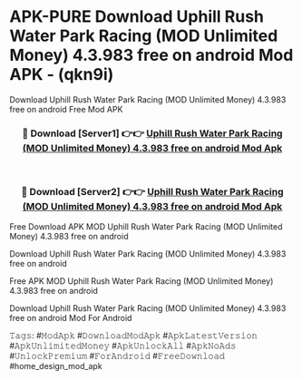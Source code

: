 # APK-PURE Download Uphill Rush Water Park Racing (MOD Unlimited Money) 4.3.983 free on android Mod APK - (qkn9i)
Download Uphill Rush Water Park Racing (MOD Unlimited Money) 4.3.983 free on android Free Mod APK

<div align="center">
<h3>🔴 Download [Server1] 👉👉 <a href="https://apk-comot.site?title=Uphill_Rush_Water_Park_Racing_(MOD_Unlimited_Money)_4.3.983_free_on_android">Uphill Rush Water Park Racing (MOD Unlimited Money) 4.3.983 free on android Mod Apk</a></h3><br>

<h3>🔴 Download [Server2] 👉👉 <a href="https://apk-comot.site?title=Uphill_Rush_Water_Park_Racing_(MOD_Unlimited_Money)_4.3.983_free_on_android">Uphill Rush Water Park Racing (MOD Unlimited Money) 4.3.983 free on android Mod Apk</a></h3>
</div>


Free Download APK MOD Uphill Rush Water Park Racing (MOD Unlimited Money) 4.3.983 free on android

Download Uphill Rush Water Park Racing (MOD Unlimited Money) 4.3.983 free on android 

Free APK MOD Uphill Rush Water Park Racing (MOD Unlimited Money) 4.3.983 free on android 

Download Uphill Rush Water Park Racing (MOD Unlimited Money) 4.3.983 free on android Mod For Android

𝚃𝚊𝚐𝚜: #𝙼𝚘𝚍𝙰𝚙𝚔 #𝙳𝚘𝚠𝚗𝚕𝚘𝚊𝚍𝙼𝚘𝚍𝙰𝚙𝚔 #𝙰𝚙𝚔𝙻𝚊𝚝𝚎𝚜𝚝𝚅𝚎𝚛𝚜𝚒𝚘𝚗 #𝙰𝚙𝚔𝚄𝚗𝚕𝚒𝚖𝚒𝚝𝚎𝚍𝙼𝚘𝚗𝚎𝚢 #𝙰𝚙𝚔𝚄𝚗𝚕𝚘𝚌𝚔𝙰𝚕𝚕 #𝙰𝚙𝚔𝙽𝚘𝙰𝚍𝚜 #𝚄𝚗𝚕𝚘𝚌𝚔𝙿𝚛𝚎𝚖𝚒𝚞𝚖 #𝙵𝚘𝚛𝙰𝚗𝚍𝚛𝚘𝚒𝚍 #𝙵𝚛𝚎𝚎𝙳𝚘𝚠𝚗𝚕𝚘𝚊𝚍 #home_design_mod_apk
